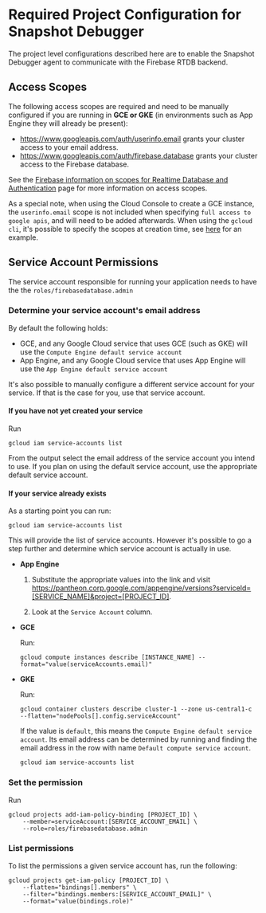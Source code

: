# Required Project Configuration for Snapshot Debugger

The project level configurations described here are to enable the Snapshot
Debugger agent to communicate with the Firebase RTDB backend.

## Access Scopes

The following access scopes are required and need to be manually configured if
you are running in **GCE or GKE** (in environments such as App Engine they will
already be present):
*   https://www.googleapis.com/auth/userinfo.email grants your cluster access to your email address.
*   https://www.googleapis.com/auth/firebase.database grants your cluster access to the Firebase database.

See the [Firebase information on scopes for Realtime Database and
Authentication][firebase-scopes] page for more information on access scopes.

As a special note, when using the Cloud Console to create a GCE instance, the
`userinfo.email` scope is not included when specifying `full access to google
apis`, and will need to be added afterwards. When using the `gcloud cli`, it's
possible to specify the scopes at creation time, see [here][scopes-example] for
an example.


## Service Account Permissions

The service account responsible for running your application needs to have the
the `roles/firebasedatabase.admin`

### Determine your service account's email address

By default the following holds:

* GCE, and any Google Cloud service that uses GCE (such as GKE) will use the
  `Compute Engine default service account`
* App Engine, and any Google Cloud service that uses App Engine will use the
  `App Engine default service account`

It's also possible to manually configure a different service account for your
service.  If that is the case for you, use that service account.

#### If you have not yet created your service

Run

```
gcloud iam service-accounts list
```

From the output select the email address of the service account you intend to
use. If you plan on using the default service account, use the appropriate
default service account.

#### If your service already exists

As a starting point you can run:

```
gcloud iam service-accounts list
```

This will provide the list of service accounts. However it's possible to go a
step further and determine which service account is actually in use.

* **App Engine**

    1. Substitute the appropriate values into the link and visit
    https://pantheon.corp.google.com/appengine/versions?serviceId=[SERVICE_NAME]&project=[PROJECT_ID].

    2. Look at the `Service Account` column.

* **GCE**

    Run:

    ```
    gcloud compute instances describe [INSTANCE_NAME] --format="value(serviceAccounts.email)"
    ```

* **GKE**

    Run:

    ```
    gcloud container clusters describe cluster-1 --zone us-central1-c  --flatten="nodePools[].config.serviceAccount"
    ```

    If the value is `default`, this means the `Compute Engine default service
    account`. Its email address can be determined by running and finding the
    email address in the row with name `Default compute service account`.

    ```
    gcloud iam service-accounts list
    ```

### Set the permission

Run

```
gcloud projects add-iam-policy-binding [PROJECT_ID] \
    --member=serviceAccount:[SERVICE_ACCOUNT_EMAIL] \
    --role=roles/firebasedatabase.admin
```

### List permissions

To list the permissions a given service account has, run the following:

```
gcloud projects get-iam-policy [PROJECT_ID] \
    --flatten="bindings[].members" \
    --filter="bindings.members:[SERVICE_ACCOUNT_EMAIL]" \
    --format="value(bindings.role)"
```

[firebase-scopes]: https://firebase.google.com/docs/admin/setup#set-scopes-for-realtime-database-auth
[scopes-example]: https://github.com/GoogleCloudPlatform/snapshot-debugger/tree/main/samples/java/gce#create-and-configure-a-compute-engine-instance
